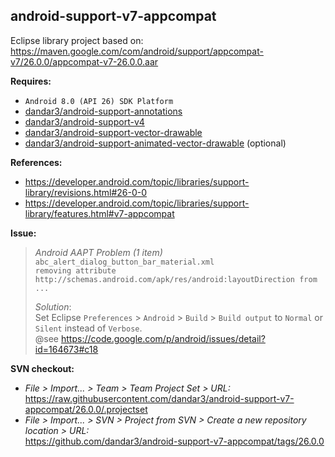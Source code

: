 ## android-support-v7-appcompat

Eclipse library project based on:<br/>
https://maven.google.com/com/android/support/appcompat-v7/26.0.0/appcompat-v7-26.0.0.aar

**Requires:**
- `Android 8.0 (API 26) SDK Platform`
- [dandar3/android-support-annotations](https://github.com/dandar3/android-support-annotations/tree/26.0.0)
- [dandar3/android-support-v4](https://github.com/dandar3/android-support-v4/tree/26.0.0)
- [dandar3/android-support-vector-drawable](https://github.com/dandar3/android-support-vector-drawable/tree/26.0.0)
- [dandar3/android-support-animated-vector-drawable](https://github.com/dandar3/android-support-animated-vector-drawable/tree/26.0.0) (optional)

**References:**
- https://developer.android.com/topic/libraries/support-library/revisions.html#26-0-0
- https://developer.android.com/topic/libraries/support-library/features.html#v7-appcompat

**Issue:**<br/>
 > _Android AAPT Problem (1 item)_<br/>
 > `abc_alert_dialog_button_bar_material.xml` <br/>
 > `removing attribute http://schemas.android.com/apk/res/android:layoutDirection from ...`<br/>
 >
 > _Solution_:<br/>
 > Set Eclipse `Preferences` > `Android` > `Build` > `Build output` to `Normal` or `Silent` instead of `Verbose`.<br/>
 > @see https://code.google.com/p/android/issues/detail?id=164673#c18

**SVN checkout:**
- _File > Import... > Team > Team Project Set > URL:_<br/>
  https://raw.githubusercontent.com/dandar3/android-support-v7-appcompat/26.0.0/.projectset
- _File > Import... > SVN > Project from SVN > Create a new repository location > URL:_<br/>
  https://github.com/dandar3/android-support-v7-appcompat/tags/26.0.0